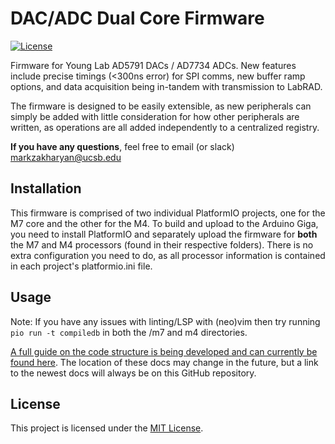 # DAC/ADC Dual Core Firmware

[![License](https://img.shields.io/badge/license-MIT-blue.svg)](LICENSE)

Firmware for Young Lab AD5791 DACs / AD7734 ADCs. New features include precise timings (<300ns error) for SPI comms, new buffer ramp options, and data acquisition being in-tandem with transmission to LabRAD.

The firmware is designed to be easily extensible, as new peripherals can simply be added with little consideration for how other peripherals are written, as operations are all added independently to a centralized registry.

**If you have any questions**, feel free to email (or slack) [markzakharyan@ucsb.edu](mailto:markzakharyan@ucsb.edu)

<!--
## Table of Contents

- [Installation](#installation)
- [Usage](#usage)
- [License](#license)
-->

## Installation

This firmware is comprised of two individual PlatformIO projects, one for the M7 core and the other for the M4. To build and upload to the Arduino Giga, you need to install PlatformIO and separately upload the firmware for **both** the M7 and M4 processors (found in their respective folders). There is no extra configuration you need to do, as all processor information is contained in each project's platformio.ini file.

## Usage

Note: If you have any issues with linting/LSP with (neo)vim then try running `pio run -t compiledb` in both the /m7 and m4 directories. 

[A full guide on the code structure is being developed and can currently be found here](https://share.note.sx/n340o95a#1ld68Rexy9NMUivdsulvSYpptsx1KMYcsj4a4mlvtj4). The location of these docs may change in the future, but a link to the newest docs will always be on this GitHub repository.


## License

This project is licensed under the [MIT License](LICENSE).
